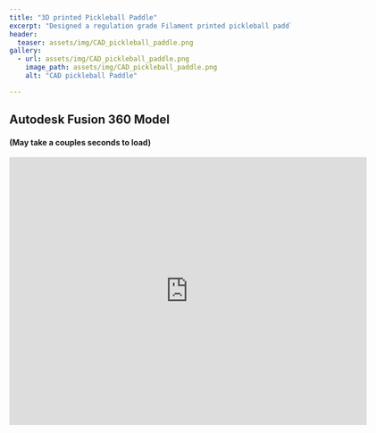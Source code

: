 ```yaml
---
title: "3D printed Pickleball Paddle"
excerpt: "Designed a regulation grade Filament printed pickleball paddle"
header:
  teaser: assets/img/CAD_pickleball_paddle.png
gallery:
  - url: assets/img/CAD_pickleball_paddle.png
    image_path: assets/img/CAD_pickleball_paddle.png
    alt: "CAD pickleball Paddle"

---
```




## Autodesk Fusion 360 Model
#### (May take a couples seconds to load)
<iframe src="https://vanderbilt643.autodesk360.com/shares/public/SH512d4QTec90decfa6e0f12d749733940cd?mode=embed" width="640" height="480" allowfullscreen="true" webkitallowfullscreen="true" mozallowfullscreen="true"  frameborder="0"></iframe>
